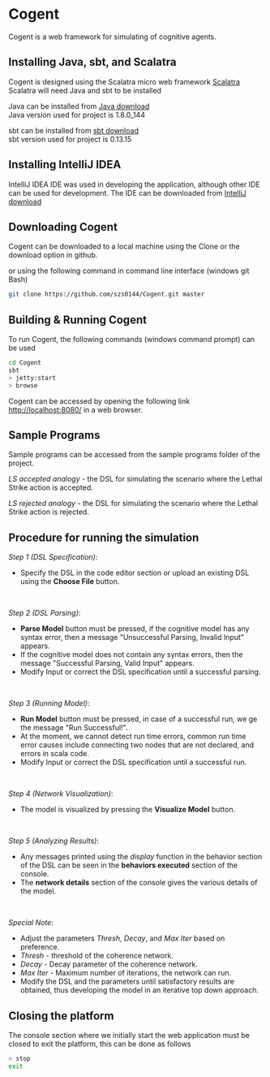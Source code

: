 # Cogent #

Cogent is a web framework for simulating of cognitive agents.

## Installing Java, sbt, and Scalatra ##
Cogent is designed using the Scalatra micro web framework [Scalatra](http://scalatra.org/) <br/>
Scalatra will need Java and sbt to be installed <br/>

Java can be installed from [Java download](http://www.oracle.com/technetwork/java/javase/downloads/jdk8-downloads-2133151.html) <br/>
Java version used for project is 1.8.0_144 <br/>

sbt can be installed from [sbt download](https://www.scala-sbt.org/download.html) <br/>
sbt version used for project is 0.13.15 <br/>

## Installing IntelliJ IDEA ##
IntelliJ IDEA IDE was used in developing the application, although other IDE can be used for development.
The IDE can be downloaded from [IntelliJ download](https://www.jetbrains.com/idea/download/)

## Downloading Cogent ##
Cogent can be downloaded to a local machine using the Clone or the download option in github. <br/>

or using the following command in command line interface (windows git Bash)<br/>

```sh
git clone https://github.com/szs0144/Cogent.git master
```

## Building & Running Cogent ##
To run Cogent, the following commands (windows command prompt) can be used

```sh
cd Cogent
sbt
> jetty:start
> browse
```
Cogent can be accessed by opening the following link [http://localhost:8080/](http://localhost:8080/) in a web browser.

## Sample Programs ##
Sample programs can be accessed from the sample programs folder of the project.

*LS accepted analogy* - the DSL for simulating the scenario where the Lethal Strike action is accepted. <br/>

*LS rejected analogy* - the DSL for simulating the scenario where the Lethal Strike action is rejected. <br/>

## Procedure for running the simulation ##
*Step 1 (DSL Specification)*: 
* Specify the DSL in the code editor section or upload an existing DSL using the **Choose File** button. <br/>

<br/>

*Step 2 (DSL Parsing)*:
* **Parse Model** button must be pressed, if the cognitive model has any syntax error, then a message "Unsuccessful Parsing, Invalid Input" appears.<br/>
* If the cognitive model does not contain any syntax errors, then the message "Successful Parsing, Valid Input" appears.<br/>
* Modify Input or correct the DSL specification until a successful parsing.<br/>

<br/>

*Step 3 (Running Model)*: 
* **Run Model** button must be pressed, in case of a successful run, we ge the message "Run Successful!".<br/>
* At the moment, we cannot detect run time errors, common run time error causes include connecting two nodes that are not declared, and errors in scala code.<br/>
* Modify Input or correct the DSL specification until a successful run.<br/>

<br/>

*Step 4 (Network Visualization)*:
* The model is visualized by pressing the **Visualize Model** button.<br/>

<br/>

*Step 5 (Analyzing Results)*:
* Any messages printed using the *display* function in the behavior section of the DSL can be seen in the **behaviors executed** section of the console.<br/>
* The **network details** section of the console gives the various details of the model.<br/>

<br/>

*Special Note*:
* Adjust the parameters *Thresh*, *Decay*, and *Max Iter* based on preference.<br/>
* *Thresh* - threshold of the coherence network.<br/>
* *Decay*  - Decay parameter of the coherence network.<br/>
* *Max Iter* - Maximum number of iterations, the network can run.<br/>
* Modify the DSL and the parameters until satisfactory results are obtained, thus developing the model in an iterative top down approach.<br/>

## Closing the platform ##
The console section where we initially start the web application must be closed to exit the platform, this can be done as follows<br/>

```sh
> stop
exit
```